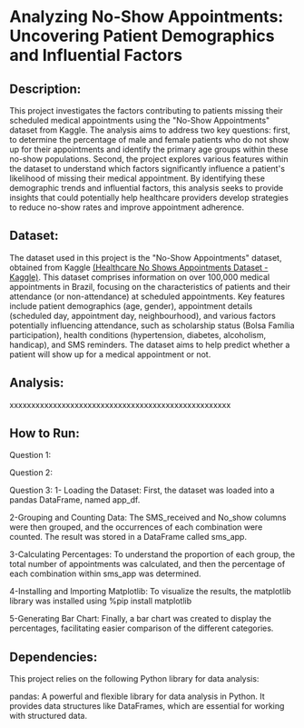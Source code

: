 # Analyzing No-Show Appointments: Uncovering Patient Demographics and Influential Factors





## Description:
This project investigates the factors contributing to patients missing their scheduled medical appointments using the "No-Show Appointments" dataset from Kaggle. The analysis aims to address two key questions: first, to determine the percentage of male and female patients who do not show up for their appointments and identify the primary age groups within these no-show populations. Second, the project explores various features within the dataset to understand which factors significantly influence a patient's likelihood of missing their medical appointment. By identifying these demographic trends and influential factors, this analysis seeks to provide insights that could potentially help healthcare providers develop strategies to reduce no-show rates and improve appointment adherence.


## Dataset:
The dataset used in this project is the "No-Show Appointments" dataset, obtained from Kaggle [(Healthcare No Shows Appointments Dataset - Kaggle)](https://www.kaggle.com/datasets/joniarroba/noshowappointments). This dataset comprises information on over 100,000 medical appointments in Brazil, focusing on the characteristics of patients and their attendance (or non-attendance) at scheduled appointments. Key features include patient demographics (age, gender), appointment details (scheduled day, appointment day, neighbourhood), and various factors potentially influencing attendance, such as scholarship status (Bolsa Família participation), health conditions (hypertension, diabetes, alcoholism, handicap), and SMS reminders. The dataset aims to help predict whether a patient will show up for a medical appointment or not.



## Analysis:
xxxxxxxxxxxxxxxxxxxxxxxxxxxxxxxxxxxxxxxxxxxxxxxxxxx



## How to Run:

Question 1:


Question 2:


Question 3:
1- Loading the Dataset: First, the dataset was loaded into a pandas DataFrame, named app_df. 

2-Grouping and Counting Data: The SMS_received and No_show columns were then grouped, and the occurrences of each combination were counted. The result was stored in a DataFrame called sms_app.

3-Calculating Percentages: To understand the proportion of each group, the total number of appointments was calculated, and then the percentage of each combination within sms_app was determined.

4-Installing and Importing Matplotlib: To visualize the results, the matplotlib library was installed  using %pip install matplotlib

5-Generating Bar Chart: Finally, a bar chart was created to display the percentages, facilitating easier comparison of the different categories.



## Dependencies:
This project relies on the following Python library for data analysis:

pandas: A powerful and flexible library for data analysis in Python. It provides data structures like DataFrames, which are essential for working with structured data.
